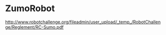 ZumoRobot
=========

http://www.robotchallenge.org/fileadmin/user_upload/_temp_/RobotChallenge/Reglement/RC-Sumo.pdf
